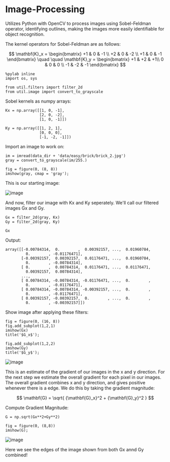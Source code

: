 # Image-Processing
Utilizes Python with OpenCV to process images using Sobel-Feldman operator, identifying outlines, making the images more easily identifiable for object recognition.

 
The kernel operators for Sobel-Feldman are as follows: 

$$
\mathbf{K}_x = \begin{bmatrix} 
 +1 & 0 & -1  \\
+2 & 0 & -2 \\
+1 & 0 & -1 
\end{bmatrix} 
\quad
\quad   
\mathbf{K}_y = \begin{bmatrix} 
 +1 & +2 & +1\\
 0 & 0 & 0 \\
-1 & -2 & -1
\end{bmatrix}
$$

```
%pylab inline
import os, sys

from util.filters import filter_2d
from util.image import convert_to_grayscale
```
Sobel kernels as numpy arrays:
```
Kx = np.array([[1, 0, -1],
               [2, 0, -2],
               [1, 0, -1]])

Ky = np.array([[1, 2, 1],
               [0, 0, 0],
               [-1, -2, -1]])
```
Import an image to work on:
```
im = imread(data_dir + 'data/easy/brick/brick_2.jpg')
gray = convert_to_grayscale(im/255.)
```
```
fig = figure(0, (8, 8))
imshow(gray, cmap = 'gray');
```
This is our starting image:

![image](https://github.com/lnilson0/Image-Processing/assets/128263527/0d94aec3-1fbb-4105-bc49-eaf81bacd5b6)

And now, filter our image with  Kx  and  Ky  seperately. We'll call our filtered images  Gx  and  Gy.

```
Gx = filter_2d(gray, Kx)
Gy = filter_2d(gray, Ky)

Gx
```
Output: 
```
array([[-0.00784314,  0.        ,  0.00392157, ...,  0.01960784,
         0.        , -0.01176471],
       [-0.00392157,  0.00392157,  0.01176471, ...,  0.01960784,
         0.        , -0.00784314],
       [ 0.        ,  0.00784314,  0.01176471, ...,  0.01176471,
         0.00392157,  0.00784314],
       ...,
       [ 0.00784314, -0.00784314, -0.01176471, ...,  0.        ,
         0.        , -0.01176471],
       [ 0.00784314, -0.00784314, -0.00392157, ...,  0.        ,
         0.        , -0.01176471],
       [ 0.00392157, -0.00392157,  0.        , ...,  0.        ,
         0.        , -0.00392157]])
```
Show image after applying these filters: 
```
fig = figure(0, (16, 8))
fig.add_subplot(1,2,1)
imshow(Gx)
title('$G_x$');

fig.add_subplot(1,2,2)
imshow(Gy)
title('$G_y$');
```

![image](https://github.com/lnilson0/Image-Processing/assets/128263527/2c5e9f3c-93fc-472b-b516-b1bb9f6ea82a)


This is an estimate of the gradient of our images in the x and y direction.
For the next step we estimate the overall gradient for each pixel in our images.
The overall gradient combines x and y direction, and gives positive whenever there is a edge.
We do this by taking the gradient magnitude:

$$
\mathbf{G} = \sqrt{ {\mathbf{G}_x}^2 + {\mathbf{G}_y}^2 }
$$


Compute Gradient Magnitude:
```
G = np.sqrt(Gx**2+Gy**2)
```

```
fig = figure(0, (8,8))
imshow(G);
```

![image](https://github.com/lnilson0/Image-Processing/assets/128263527/3d24294f-5923-4ee1-bd44-5864b6f8d12f)

Here we see the edges of the image shown from both Gx annd Gy combined!




